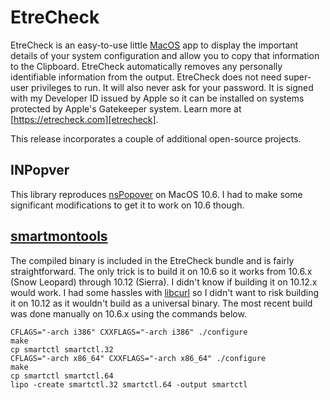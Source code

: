EtreCheck
=========
EtreCheck is an easy-to-use little [MacOS] app to display the important details of your system configuration and allow you to copy that information to the Clipboard. EtreCheck automatically removes any personally identifiable information from the output. EtreCheck does not need super-user privileges to run. It will also never ask for your password. It is signed with my Developer ID issued by Apple so it can be installed on systems protected by Apple's Gatekeeper system. Learn more at [https://etrecheck.com][etrecheck].

This release incorporates a couple of additional open-source projects.

## INPopver
This library reproduces [nsPopover] on MacOS 10.6. I had to make some significant modifications to get it to work on 10.6 though.

## [smartmontools]
The compiled binary is included in the EtreCheck bundle and is fairly straightforward. The only trick is to build it on 10.6 so it works from 10.6.x (Snow Leopard) through 10.12 (Sierra). I didn't know if building it on 10.12.x would work. I had some hassles with [libcurl] so I didn't want to risk building it on 10.12 as it wouldn't build as a universal binary. The most recent build was done manually on 10.6.x using the commands below.

```
CFLAGS="-arch i386" CXXFLAGS="-arch i386" ./configure
make
cp smartctl smartctl.32
CFLAGS="-arch x86_64" CXXFLAGS="-arch x86_64" ./configure
make
cp smartctl smartctl.64
lipo -create smartctl.32 smartctl.64 -output smartctl
```

[etrecheck]: https://etrecheck.com
[libcurl]: https://curl.haxx.se/libcurl/
[macos]: https://www.wikiwand.com/en/List_of_Apple_operating_systems
[nspopover]: https://github.com/nohros/nsPopover
[smartmontools]: https://www.smartmontools.org/
